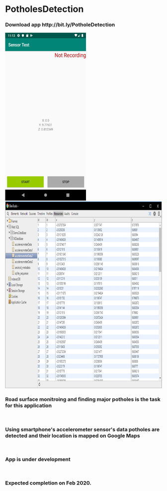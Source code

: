 # PotholesDetection
<h3> Download app http://bit.ly/PotholeDetection </h3>
<img src = "screenshots/Screenshot_1572543785.png" width ="260" height = "540"><br>
<img src = "screenshots/dbvalues.png" width ="600" height = "600"><br>

<h3>Road surface monitroing and finding major potholes is the task for this application</h3><br>
<h3>Using smartphone's accelerometer sensor's data potholes are detected and their location is mapped on Google Maps</h3><br>
<h3>App is under development </h3> <br>
<h3>Expected completion on Feb 2020. </h3><br>
 
